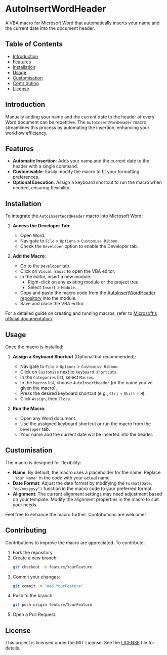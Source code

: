 # AutoInsertWordHeader

A VBA macro for Microsoft Word that automatically inserts your name and the current date into the document header.

## Table of Contents

- [Introduction](#introduction)
- [Features](#features)
- [Installation](#installation)
- [Usage](#usage)
- [Customisation](#customisation)
- [Contributing](#contributing)
- [License](#license)

## Introduction

Manually adding your name and the current date to the header of every Word document can be repetitive. The `AutoInsertWordHeader` macro streamlines this process by automating the insertion, enhancing your workflow efficiency.

## Features

- **Automatic Insertion**: Adds your name and the current date to the header with a single command.
- **Customisable**: Easily modify the macro to fit your formatting preferences.
- **Optional Execution**: Assign a keyboard shortcut to run the macro when needed, ensuring flexibility.

## Installation

To integrate the `AutoInsertWordHeader` macro into Microsoft Word:

1. **Access the Developer Tab**:
   - Open Word.
   - Navigate to `File` > `Options` > `Customise Ribbon`.
   - Check the `Developer` option to enable the Developer tab.

2. **Add the Macro**:
   - Go to the `Developer` tab.
   - Click on `Visual Basic` to open the VBA editor.
   - In the editor, insert a new module:
     - Right-click on any existing module or the project tree.
     - Select `Insert` > `Module`.
   - Copy and paste the macro code from the [AutoInsertWordHeader repository](https://github.com/Gabrielhj17/AutoInsertWordHeader/blob/main/Code/AutoInsertHeader.bas) into the module.
   - Save and close the VBA editor.

For a detailed guide on creating and running macros, refer to [Microsoft's official documentation](https://support.microsoft.com/en-us/office/create-or-run-a-macro-c6b99036-905c-49a6-818a-dfb98b7c3c9c).

## Usage

Once the macro is installed:

1. **Assign a Keyboard Shortcut** (Optional but recommended):
   - Navigate to `File` > `Options` > `Customise Ribbon`.
   - Click on `Customise` next to `Keyboard shortcuts`.
   - In the `Categories` list, select `Macros`.
   - In the `Macros` list, choose `AutoInsertHeader` (or the name you've given the macro).
   - Press the desired keyboard shortcut (e.g., `Ctrl` + `Shift` + `H`).
   - Click `Assign`, then `Close`.

2. **Run the Macro**:
   - Open any Word document.
   - Use the assigned keyboard shortcut or run the macro from the `Developer` tab.
   - Your name and the current date will be inserted into the header.

## Customisation

The macro is designed for flexibility:

- **Name**: By default, the macro uses a placeholder for the name. Replace `'Your Name'` in the code with your actual name.
- **Date Format**: Adjust the date format by modifying the `Format(Date, "dd/mm/yyyy")` function in the macro code to your preferred format.
- **Alignment**: The current alignment settings may need adjustment based on your template. Modify the alignment properties in the macro to suit your needs.

Feel free to enhance the macro further. Contributions are welcome!

## Contributing

Contributions to improve the macro are appreciated. To contribute:

1. Fork the repository.
2. Create a new branch:
   ```bash
   git checkout -b feature/YourFeature
   ```
3. Commit your changes:
   ```bash
   git commit -m "Add YourFeature"
   ```
4. Push to the branch:
   ```bash
   git push origin feature/YourFeature
   ```
5. Open a Pull Request.

## License

This project is licensed under the MIT License. See the [LICENSE](https://github.com/Gabrielhj17/AutoInsertWordHeader/blob/main/LICENSE) file for details.

